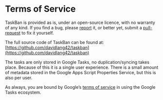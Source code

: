 # Terms of Service
TaskBan is provided as is, under an open-source licence, with no warranty of any kind. If you find a bug, please [report](https://github.com/davidlang42/taskban/issues) it, or better yet, submit a [pull-request](https://github.com/davidlang42/taskban/pulls) to fix it yourself.

The full source code of TaskBan can be found at: [https://github.com/davidlang42/taskban](https://github.com/davidlang42/taskban)

The tasks are only stored in Google Tasks, no duplication/syncing takes place. Because of this it is a single user experience. There is a small amount of metadata stored in the Google Apps Script Properties Service, but this is also per user.

As always, you are bound by Google’s [terms of service](https://policies.google.com/terms?hl=en-US) in using the Google Tasks ecosystem.